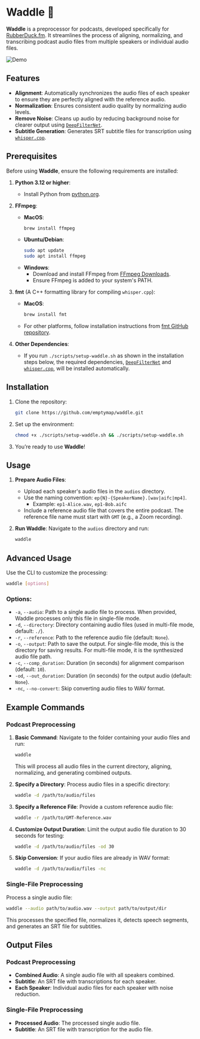 # Waddle 🦆

**Waddle** is a preprocessor for podcasts, developed specifically for [RubberDuck.fm](https://rubberduck.fm). It streamlines the process of aligning, normalizing, and transcribing podcast audio files from multiple speakers or individual audio files.

![Demo](./assets/demo.gif)

## Features

- **Alignment**: Automatically synchronizes the audio files of each speaker to ensure they are perfectly aligned with the reference audio.
- **Normalization**: Ensures consistent audio quality by normalizing audio levels.
- **Remove Noise**: Cleans up audio by reducing background noise for clearer output using [`DeepFilterNet`](https://github.com/Rikorose/DeepFilterNet).
- **Subtitle Generation**: Generates SRT subtitle files for transcription using [`whisper.cpp`](https://github.com/ggerganov/whisper.cpp).

## Prerequisites

Before using **Waddle**, ensure the following requirements are installed:

1. **Python 3.12 or higher**:
    - Install Python from [python.org](https://www.python.org/).

2. **FFmpeg**:
   - **MacOS**:
     ```bash
     brew install ffmpeg
     ```
   - **Ubuntu/Debian**:
     ```bash
     sudo apt update
     sudo apt install ffmpeg
     ```
   - **Windows**:
     - Download and install FFmpeg from [FFmpeg Downloads](https://ffmpeg.org/download.html).
     - Ensure FFmpeg is added to your system's PATH.

3. **fmt** (A C++ formatting library for compiling `whisper.cpp`):
   - **MacOS**:
     ```bash
     brew install fmt
     ```
   - For other platforms, follow installation instructions from [fmt GitHub repository](https://github.com/fmtlib/fmt).

4. **Other Dependencies**:
   - If you run `./scripts/setup-waddle.sh` as shown in the installation steps below, the required dependencies, [`DeepFilterNet`](https://github.com/Rikorose/DeepFilterNet) and [`whisper.cpp`](https://github.com/ggerganov/whisper.cpp), will be installed automatically.

## Installation

1. Clone the repository:
   ```bash
   git clone https://github.com/emptymap/waddle.git
   ```

2. Set up the environment:
   ```bash
   chmod +x ./scripts/setup-waddle.sh && ./scripts/setup-waddle.sh
   ```

3. You’re ready to use **Waddle**!

## Usage

1. **Prepare Audio Files**:
   - Upload each speaker's audio files in the `audios` directory.
   - Use the naming convention: `ep{N}-{SpeakerName}.[wav|aifc|mp4]`.
     - Example: `ep1-Alice.wav`, `ep1-Bob.aifc`
   - Include a reference audio file that covers the entire podcast. The reference file name must start with `GMT` (e.g., a Zoom recording).

2. **Run Waddle**:
   Navigate to the `audios` directory and run:
   ```bash
   waddle
   ```

## Advanced Usage

Use the CLI to customize the processing:

```bash
waddle [options]
```

### Options:
- `-a`, `--audio`: Path to a single audio file to process. When provided, Waddle processes only this file in single-file mode.
- `-d`, `--directory`: Directory containing audio files (used in multi-file mode, default: `./`).
- `-r`, `--reference`: Path to the reference audio file (default: `None`).
- `-o`, `--output`: Path to save the output. For single-file mode, this is the directory for saving results. For multi-file mode, it is the synthesized audio file path.
- `-c`, `--comp_duration`: Duration (in seconds) for alignment comparison (default: `10`).
- `-od`, `--out_duration`: Duration (in seconds) for the output audio (default: `None`).
- `-nc`, `--no-convert`: Skip converting audio files to WAV format.

## Example Commands

### Podcast Preprocessing


1. **Basic Command**:
   Navigate to the folder containing your audio files and run:
   ```bash
   waddle
   ```

   This will process all audio files in the current directory, aligning, normalizing, and generating combined outputs.

2. **Specify a Directory**:
   Process audio files in a specific directory:
   ```bash
   waddle -d /path/to/audio/files
   ```

3. **Specify a Reference File**:
   Provide a custom reference audio file:
   ```bash
   waddle -r /path/to/GMT-Reference.wav
   ```

4. **Customize Output Duration**:
   Limit the output audio file duration to 30 seconds for testing:
   ```bash
   waddle -d /path/to/audio/files -od 30
   ```

5. **Skip Conversion**:
   If your audio files are already in WAV format:
   ```bash
   waddle -d /path/to/audio/files -nc
   ```

### Single-File Preprocessing

Process a single audio file:
```bash
waddle --audio path/to/audio.wav --output path/to/output/dir
```

This processes the specified file, normalizes it, detects speech segments, and generates an SRT file for subtitles.


## Output Files

### Podcast Preprocessing
- **Combined Audio**: A single audio file with all speakers combined.
- **Subtitle**: An SRT file with transcriptions for each speaker.
- **Each Speaker**: Individual audio files for each speaker with noise reduction.


### Single-File Preprocessing
- **Processed Audio**: The processed single audio file.
- **Subtitle**: An SRT file with transcription for the audio file.
